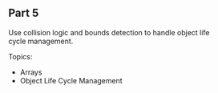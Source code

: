 ## Part 5

Use collision logic and bounds detection to handle object life   
cycle management.

Topics:
* Arrays
* Object Life Cycle Management